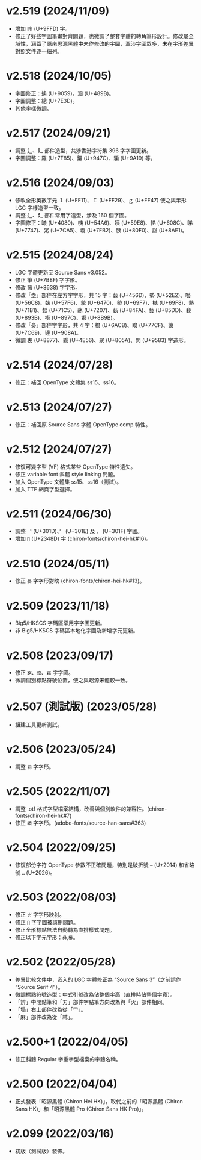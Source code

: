 v2.519 (2024/11/09)
====
- 增加 鿽 (U+9FFD) 字。
- 修正了好些字圖筆畫對齊問題，也微調了整套字體的轉角筆形設計。修改屬全域性，涵蓋了原來思源黑體中未作修改的字圖，牽涉字圖眾多，未在字形差異對照文件逐一細列。

v2.518 (2024/10/05)
====
- 字圖修正：遙 (U+9059)，䢛 (U+489B)。
- 字圖調整：總 (U+7E3D)。
- 其他字樣微調。

v2.517 (2024/09/21)
====
- 調整 ⻍、廴 部件造型，共涉香港字符集 396 字字圖更新。
- 字圖調整：羅 (U+7F85)、鑼 (U+947C)、騙 (U+9A19) 等。

v2.516 (2024/09/03)
====
- 修改全形英數字元 １ (U+FF11)、Ｉ (U+FF29)、ｇ (U+FF47) 使之與半形 LGC 字樣造型一致。
- 調整 ⻍、廴 部件常用字造型，涉及 160 個字圖。
- 字圖修正：䂀 (U+4080)、咦 (U+54A6)、姨 (U+59E8)、悌 (U+608C)、睇 (U+7747)、粥 (U+7CA5)、羲 (U+7FB2)、胰 (U+80F0)、諡 (U+8AE1)。

v2.515 (2024/08/24)
====
- LGC 字體更新至 Source Sans v3.052。
- 修正 箏 (U+7B8F) 字字形。
- 修改 蘸 (U+8638) 字字形。
- 修改「坴」部件在左方字字形，共 15 字：䕭 (U+456D)、勢 (U+52E2)、囈 (U+56C8)、埶 (U+57F6)、摰 (U+6470)、槷 (U+69F7)、槸 (U+69F8)、熱 (U+71B1)、燅 (U+71C5)、爇 (U+7207)、蓺 (U+84FA)、藝 (U+85DD)、褻 (U+893B)、襼 (U+897C)、讛 (U+8B9B)。
- 修改「臱」部件字字形，共 4 字：櫋 (U+6ACB)、矏 (U+77CF)、籩 (U+7C69)、邊 (U+908A)。
- 微調 衷 (U+8877)、乖 (U+4E56)、聚 (U+805A)、閃 (U+9583) 字造形。

v2.514 (2024/07/28)
====
- 修正：補回 OpenType 文體集 ss15、ss16。

v2.513 (2024/07/27)
====
- 修正：補回原 Source Sans 字體 OpenType ccmp 特性。 
  
v2.512 (2024/07/27)
====
- 修復可變字型 (VF) 格式某些 OpenType 特性遺失。
- 修正 variable font 斜體 style linking 問題。
- 加入 OpenType 文體集 ss15、ss16（測試）。
- 加入 TTF 網頁字型選擇。

v2.511 (2024/06/30)
====
- 調整 `〝` (U+301D)、`〞` (U+301E) 及 `〟` (U+301F) 字圖。
- 增加 `𣒍` (U+2348D) 字 (chiron-fonts/chiron-hei-hk#16)。

v2.510 (2024/05/11) 
====
- 修正 `晏` 字字形對映 (chiron-fonts/chiron-hei-hk#13)。

v2.509 (2023/11/18) 
====
- Big5/HKSCS 字碼區罕用字字圖更新。
- 非 Big5/HKSCS 字碼區本地化字圖及新增字元更新。

v2.508 (2023/09/17) 
====
- 修正 `窮`、`竄`、`竊` 字字圖。
- 微調個別標點符號位置，使之與昭源宋體較一致。

v2.507 (測試版) (2023/05/28) 
====
- 組建工具更新測試。

v2.506 (2023/05/24)
====
- 調整 `罰` 字字形。
  
v2.505 (2022/11/07)
====
- 調整 .otf 格式字型檔案結構，改善與個別軟件的兼容性。(chiron-fonts/chiron-hei-hk#7)
- 修正 `韥` 字字形。(adobe-fonts/source-han-sans#363)

v2.504 (2022/09/25)
====
- 修復部份字符 OpenType 參數不正確問題，特別是破折號 `—` (U+2014) 和省略號 `…` (U+2026)。

v2.503 (2022/08/03)
====
- 修正 `岃` 字字形映射。
- 修正 `𦤶` 字字圖被誤刪問題。
- 修正全形標點無法自動轉為直排樣式問題。
- 修正以下字元字形：`彝`,`㰘`。

v2.502 (2022/05/28)
====
- 差異比較文件中，嵌入的 LGC 字體修正為 “Source Sans 3”（之前誤作 “Source Serif 4”）。
- 微調標點符號造型；中式引號改為佔整個字高（直排時佔整個字寬）。
- 「辨」中間點筆和「刃」部件字點筆方向改為與「火」部件相同。
- 「塌」右上部件改為從「⺜」。
- 「麻」部件改為從「𣏟」。

v2.500+1 (2022/04/05)
====
- 修正斜體 Regular 字重字型檔案的字體名稱。

v2.500 (2022/04/04)
====
- 正式發表「昭源黑體 (Chiron Hei HK)」，取代之前的「昭源黑體 (Chiron Sans HK)」和「昭源黑體 Pro (Chiron Sans HK Pro)」。

v2.099 (2022/03/16)
====
- 初版（測試版）發佈。